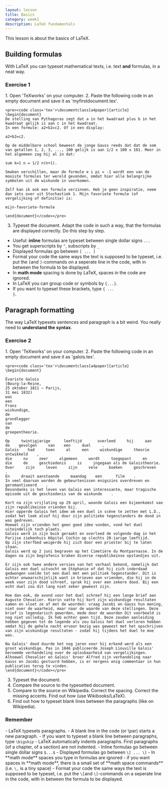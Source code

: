 ```yaml
---
layout: lesson
title: Basics
category: week1
description: LaTeX fundamentals
---
```

This lesson is about the basics of LaTeX. 

Building formulas
-----------------

With LaTeX you can typeset mathematical texts, i.e. text **and** formulas, in a neat way. 

<div class="panel panel-primary">
<div class="panel-heading">
<h3 class="panel-title">
Exercise 1

</h3>
</div>
<div class="panel-body">
1.  Open 'TeXworks' on your computer.
2.  Paste the following code in an empty document and save it as
    'myfirstdocument.tex'. 

	<pre><code class='tex'>\documentclass[a4paper]{article}
	\begin{document}
	De stelling van Pythagoras zegt dat a in het kwadraat plus b in het kwadraat gelijk is aan c in het kwadraat. 
	In een formule: a2+b2=c2. Of in een display:
	
	a2+b2=c2.
	
	Op de middelbare school beweest de jonge Gauss reeds dat dat de som van getallen 1, 2, 3, ..., 100 gelijk is aan 1/2 x 100 x 101. Meer in het algemeen zag hij al in dat: 
	
	sum k=1 n = 1/2 n(n+1).
	
	Smaken verschillen, maar de formule e i pi = -1 wordt een van de mooiste formules ter wereld gevonden, omdat hier alle belangrijke symbolen uit de wiskunde in voorkomen. 
	
	Zelf kan ik ook een formule verzinnen. Heb je geen inspiratie, neem dan iets over uit Stochastiek 1. Mijn favoriete formule (of vergelijking of definitie) is:
	
	mijn-favoriete-formule
	
	\end{document}</code></pre>

3. Typeset the document. Adapt the code in such a way, that the formulas are displayed correctly. Do this step by step. 

-   Useful: **inline** formulas are typeset between single dollar signs <code class='tex'>$...$</code>
-   You get superscripts by <code class='tex'>^</code>, subscripts by <code class='tex'>_</code>
-   Displayed formulas go between <code class='tex'>\[ ... \]</code>
-   Format your code the same ways the text is supposed to be typeset, i.e. put the <code class='tex'>\[</code>and <code class='tex'>\]</code>-commands on a seperate line in the code, with in between the formula to be displayed. 
-   In **math mode** spacing is done by LaTeX, spaces in the code are ignored.
-   In LaTeX you can group code or symbols by <code class='tex'>{...}</code>.
-   If you want to typeset these brackets, type <code class='tex'>\{ ... \}</code>.


</div>
</div>

Paragraph formatting
--------------------

The way LaTeX typesets sentences and paragraph is a bit weird. You really need to **understand the syntax**.  

<div class="panel panel-primary">
<div class="panel-heading">
<h3 class="panel-title">
Exercise 2

</h3>
</div>
<div class="panel-body">
1.  Open 'TeXworks' on your computer.
2.  Paste the following code in an empty document and save it as
    'galois.tex'. 

	<pre><code class='tex'>\documentclass[a4paper]{article}
	\begin{document}
	
	Évariste Galois 
	(Bourg-la-Reine, 
	25 oktober 1811 – Parijs, 
	31 mei 1832) 
	was 
	een 
	Frans 
	wiskundige, 
	de 
	grondlegger 
	van 
	de 
	groepentheorie.

	Op     twintigjarige      leeftijd       overleed     hij     aan      de    gevolgen     van    een     duel     . 
	Galois    had     toen     al     een     wiskundige     theorie     ontwikkeld    , 
	die     nu     zeer     algemeen     wordt     toegepast     en     die     de     geschiedenis     is     ingegaan als de Galoistheorie. 
	Over     zijn     leven     zijn     vele     boeken     geschreven    . 
	En     draait aanstaande     maandag    een      film    .
	In veel daarvan worden de gebeurtenissen enigszins overdreven en geromantiseerd    . 
	Desondanks is het leven van Galois een interessante, maar tragische episode uit de geschiedenis van de wiskunde    .
	
	Kort na zijn vrijlating op 29 april, woonde Galois een bijeenkomst van zijn republikeinse vrienden bij. 
	Hier opperde Galois het idee om een duel in scène te zetten met L.D., 
	zodat het leek alsof hij door zijn politieke tegenstanders de dood in was gedreven. 
	Hoewel zijn vrienden het geen goed idee vonden, vond het duel uiteindelijk toch plaats. 
	Galois werd in zijn buik geraakt en overleed de volgende dag in het Parijse ziekenhuis Hôpital Cochin op slechts 20-jarige leeftijd. 
	Op zijn sterfbed weigerde hij zich door een priester bij te laten staan. 
	Galois werd op 2 juni begraven op het Cimetière du Montparnasse. In de dagen na zijn begrafenis braken diverse republikeinse opstandjes uit.

	Er zijn ook twee andere versies van het verhaal bekend, namelijk dat Galois een duel uitvocht om Stéphanie of dat hij zich inderdaad gedwongen voelde tot een duel met een politiek tegenstander. Dit is echter onwaarschijnlijk want in brieven aan vrienden, die hij in de week voor zijn dood schreef, sprak hij over een zekere dood. Bij een echt duel zou dit lang niet zeker geweest zijn.

	Hoe dan ook, de avond voor het duel schreef hij een lange brief aan Auguste Chevalier. Hierin vatte hij kort zijn wiskundige resultaten samen en sloot ze af met de woorden: vraag Jacobi en Gauss hun mening, niet over de waarheid, maar naar de waarde van deze stellingen. Deze brief is legendarisch geworden, mede door de woorden Dit voorbeeld is nog niet volledig. Ik heb echter geen tijd. Deze zouden aanleiding hebben gegeven tot de legende als zou Galois het duel verloren hebben omdat hij de gehele nacht ervoor bezig was geweest met het opschrijven van zijn wiskundige resultaten - zodat hij tijdens het duel te moe was.

	Na Galois' dood duurde het nog jaren voor hij erkend werd als een groot wiskundige. Pas in 1846 publiceerde Joseph Liouville Galois' beroemde verhandeling over de oplosbaarheid van vergelijkingen. Alhoewel Chevalier en Galois' broer Alfred zijn verhandeling naar Gauss en Jacobi gestuurd hebben, is er nergens enig commentaar in hun publicaties terug te vinden.
	\end{document}</code></pre>

3.  Typeset the document.
4.  Compare the source to the typesetted document. 
5.  Compare to the source on Wikipedia. Correct the spacing. Correct the missing accents. Find out how (use Wikibooks/LaTeX). 
6.  Find out how to typeset blank lines between the paragraphs (like on Wikipedia). 

</div>
</div>

<div class="panel panel-success">
<div class="panel-heading">
<h3 class="panel-title">
Remember

</h3>
</div>
<div class="panel-body">
- LaTeX typesets paragraphs.
- A blank line in the code (or \par) starts a new paragraph.
- If you want to typeset a blank line between paragraphs, type <code class='tex'>\bigskip</code>
- LaTeX automatically indents paragraphs. First paragraphs (of a chapter, of a section) are not indented. 
- Inline formulas go between single dollar signs <code class='tex'>$...$</code>
- Displayed formulas go between <code class='tex'>\[ ... \]</code>
- In **math mode** spaces you type in formulas are ignored
- if you want spaces in **math mode**, there is a small set of **math space commands** (i.e. <code class='tex'>\,</code> is a tiny space)
- Format your code the same ways the text is supposed to be typeset, i.e. put the <code class='tex'>\[</code>and <code class='tex'>\]</code>-commands on a seperate line in the code, with in between the formula to be displayed. 

</div>
</div>
